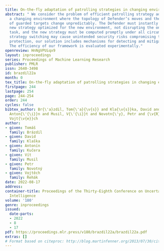 ```yaml
---
title: On-the-fly adaptation of patrolling strategies in changing environments
abstract: " We consider the problem of efficient patrolling strategy adaptation in
  a changing environment where the topology of Defender’s moves and the importance
  of guarded targets change unpredictably. The Defender must instantly switch to a
  new strategy optimized for the new environment, not disrupting the ongoing patrolling
  task, and the new strategy must be computed promptly under all circumstances. Since
  strategy switching may cause unintended security risks compromising the achieved
  protection, our solution includes mechanisms for detecting and mitigating this problem.
  The efficiency of our framework is evaluated experimentally."
openreview: HnNgVPUiqx9
layout: inproceedings
series: Proceedings of Machine Learning Research
publisher: PMLR
issn: 2640-3498
id: brazdil22a
month: 0
tex_title: On-the-fly adaptation of patrolling strategies in changing environments
firstpage: 244
lastpage: 254
page: 244-254
order: 244
cycles: false
bibtex_author: Br{\'a}zdil, Tom{\'a}{\v{s}} and Kla{\v{s}}ka, David and Ku{\v{c}}era,
  Anton{\'{\i}}n and Musil, V{\'{\i}}t and Novotn{\'y}, Petr and {\v{R}}eh{\'a}k,
  Vojt{\v{e}}ch
author:
- given: Tomáš
  family: Brázdil
- given: David
  family: Klaška
- given: Antonı́n
  family: Kučera
- given: Vı́t
  family: Musil
- given: Petr
  family: Novotný
- given: Vojtěch
  family: Řehák
date: 2022-08-17
address:
container-title: Proceedings of the Thirty-Eighth Conference on Uncertainty in Artificial
  Intelligence
volume: '180'
genre: inproceedings
issued:
  date-parts:
  - 2022
  - 8
  - 17
pdf: https://proceedings.mlr.press/v180/brazdil22a/brazdil22a.pdf
extras: []
# Format based on citeproc: http://blog.martinfenner.org/2013/07/30/citeproc-yaml-for-bibliographies/
---
```

